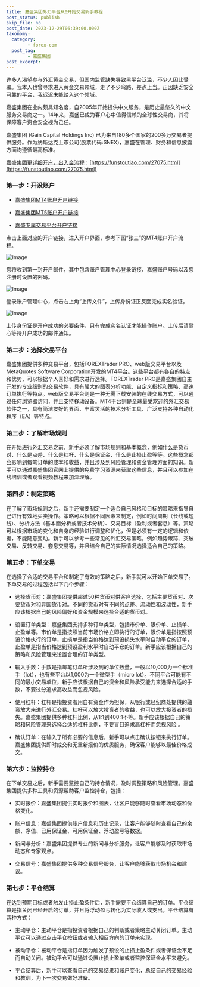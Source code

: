 ```yaml
---
title: 嘉盛集团外汇平台从0开始交易新手教程
post_status: publish
skip_file: no
post_date: 2023-12-29T06:39:00.000Z
taxonomy:
  category:
        - forex-com
  post_tag:
        - 嘉盛集团
post_excerpt: 
---
```

许多人渴望参与外汇黄金交易，但国内监管缺失导致黑平台泛滥，不少人因此受骗。我本人也曾寻求进入黄金交易领域，走了不少弯路，差点上当。正因缺乏安全可靠的平台，我迟迟未能踏入这个领域。

嘉盛集团在业内颇具知名度，自2005年开始提供中文服务，是历史最悠久的中文服务交易商之一。14年来，嘉盛已成为客户心中值得信赖的全球性交易商，其将保障客户资金安全视为己任。

嘉盛集团 (Gain Capital Holdings Inc) 已为来自180多个国家的200多万交易者提供服务。作为纳斯达克上市公司(股票代码:SNEX)，嘉盛在管理、财务和信息披露方面均遵循最高标准。

[嘉盛集团更详细开户，出入金流程](https://funstoutiao.com/27075.html)：[https://funstoutiao.com/27075.html](https://funstoutiao.com/27075.html)

### 第一步：开设账户

* [嘉盛集团MT4账户开户链接](https://s.ssgg.net/jsmt4)

* [嘉盛集团MT5账户开户链接](https://s.ssgg.net/jsmt5)

* [嘉盛专属交易平台开户链接](https://s.ssgg.net/js)

点击上面对应的开户链接，进入开户界面，参考下图“张三”的MT4账户开户流程。

![Image](https://prod-files-secure.s3.us-west-2.amazonaws.com/39ed1227-6d7d-4570-be36-9ccd4a2c4241/7a167aea-686b-400d-af59-4e18eb607a40/640.png?X-Amz-Algorithm=AWS4-HMAC-SHA256&X-Amz-Content-Sha256=UNSIGNED-PAYLOAD&X-Amz-Credential=ASIAZI2LB466X6VIUU2M%2F20250912%2Fus-west-2%2Fs3%2Faws4_request&X-Amz-Date=20250912T101313Z&X-Amz-Expires=3600&X-Amz-Security-Token=IQoJb3JpZ2luX2VjELH%2F%2F%2F%2F%2F%2F%2F%2F%2F%2FwEaCXVzLXdlc3QtMiJHMEUCIBsKBYsqNamMMg%2FDhF24qWUzyWOh6LM9NyH4tIgNALTnAiEA2gikueAKaDSu5mvUAP2%2Fbil1zueUBbpTXVa4nIEaQboq%2FwMIKhAAGgw2Mzc0MjMxODM4MDUiDAsCv2Gsm%2Fkn%2FUQLqCrcA3xCtkNzaABudCoeti0idTfKaFUOevJHG8rx7p0ohZABkCHXujbF1GuMh8kzNkc6%2Bx5Ap5ya1UllLJDhhoZaQVU649CnhnsCOnCsINZuO8v1oM%2BVHI6%2BcYuSgLJqfKk3RpC7P86taXgGYCtHyYGeyw9jtHlQlQIIfdq57dgkfZQTE0nAX0ScPFtqf41qZaCnyxEar6VUeKU8NghtLjxff%2B0JhOJQJ%2FGKCym7i%2B7CHdfuCxI8ftmsKLMHDHzJ8KeaRFCf0VV7biX%2F4BzMZp%2FCxciXwbf1mn7zD7k3rGu8ZXXI8%2F4e5I%2Bo3c47Gqgy35Yti%2BfLVBFQedmysfQqGI30KsPZKJ5WbyKgE6qfCmEz4Pa2NZs3gv%2FKhBxDZhammem2%2BdSHBVktFSZ3CVRLsdPNwE8R2aZFnXnxyhUFJDUCkm5RNS816NJrPSGXuDOZbtgn0BtgwKd7q3KHs5MiRSScyc9LfIYtypk2mILXxN9zLT78d9AMdjvufCHeArNXS88AYurcOOkLQpPQxDBbzqCThm09HwjMsENA8uqG68UHtHn9G2Pf1zmNVMKfDsDPm3gMpmN%2FZVHU7rBi5ObgG1ufQlgtR%2B%2B2a6No4qhyM5ErI3Owud9aDii%2BSvqmOmwZMP%2FGj8YGOqUBm9Vo%2FFGwyjL9GqZ4mFE0dizjVM9HGYhXpIvw6NkFrVfAe73zgY00W8RZqqtJxI21qbjYPQHUp1ZuY%2BKyfjVeaJYVn9ZkSHx5t1Vj90sxWMkCq%2BSyhN4Io4fBjBzblcatMAxL2K6F7ScTJREFAuosQacB3b0d5uas%2FwRZHSCG0LHv%2FVdu0kg2x43y%2FhY86cniz%2F1KhkCIZVMGb7YiwgDNCB%2FaZXss&X-Amz-Signature=d706f177598daa72963639eeddc8126679a7558d0072368e3d1d5ddbc365b11f&X-Amz-SignedHeaders=host&x-amz-checksum-mode=ENABLED&x-id=GetObject)

您将收到第一封开户邮件，其中包含账户管理中心登录链接、嘉盛账户号码以及您注册时设置的密码。

![Image](https://prod-files-secure.s3.us-west-2.amazonaws.com/39ed1227-6d7d-4570-be36-9ccd4a2c4241/eaa1c6b3-2877-4284-a0e1-530e222c27fb/image.png?X-Amz-Algorithm=AWS4-HMAC-SHA256&X-Amz-Content-Sha256=UNSIGNED-PAYLOAD&X-Amz-Credential=ASIAZI2LB466X6VIUU2M%2F20250912%2Fus-west-2%2Fs3%2Faws4_request&X-Amz-Date=20250912T101313Z&X-Amz-Expires=3600&X-Amz-Security-Token=IQoJb3JpZ2luX2VjELH%2F%2F%2F%2F%2F%2F%2F%2F%2F%2FwEaCXVzLXdlc3QtMiJHMEUCIBsKBYsqNamMMg%2FDhF24qWUzyWOh6LM9NyH4tIgNALTnAiEA2gikueAKaDSu5mvUAP2%2Fbil1zueUBbpTXVa4nIEaQboq%2FwMIKhAAGgw2Mzc0MjMxODM4MDUiDAsCv2Gsm%2Fkn%2FUQLqCrcA3xCtkNzaABudCoeti0idTfKaFUOevJHG8rx7p0ohZABkCHXujbF1GuMh8kzNkc6%2Bx5Ap5ya1UllLJDhhoZaQVU649CnhnsCOnCsINZuO8v1oM%2BVHI6%2BcYuSgLJqfKk3RpC7P86taXgGYCtHyYGeyw9jtHlQlQIIfdq57dgkfZQTE0nAX0ScPFtqf41qZaCnyxEar6VUeKU8NghtLjxff%2B0JhOJQJ%2FGKCym7i%2B7CHdfuCxI8ftmsKLMHDHzJ8KeaRFCf0VV7biX%2F4BzMZp%2FCxciXwbf1mn7zD7k3rGu8ZXXI8%2F4e5I%2Bo3c47Gqgy35Yti%2BfLVBFQedmysfQqGI30KsPZKJ5WbyKgE6qfCmEz4Pa2NZs3gv%2FKhBxDZhammem2%2BdSHBVktFSZ3CVRLsdPNwE8R2aZFnXnxyhUFJDUCkm5RNS816NJrPSGXuDOZbtgn0BtgwKd7q3KHs5MiRSScyc9LfIYtypk2mILXxN9zLT78d9AMdjvufCHeArNXS88AYurcOOkLQpPQxDBbzqCThm09HwjMsENA8uqG68UHtHn9G2Pf1zmNVMKfDsDPm3gMpmN%2FZVHU7rBi5ObgG1ufQlgtR%2B%2B2a6No4qhyM5ErI3Owud9aDii%2BSvqmOmwZMP%2FGj8YGOqUBm9Vo%2FFGwyjL9GqZ4mFE0dizjVM9HGYhXpIvw6NkFrVfAe73zgY00W8RZqqtJxI21qbjYPQHUp1ZuY%2BKyfjVeaJYVn9ZkSHx5t1Vj90sxWMkCq%2BSyhN4Io4fBjBzblcatMAxL2K6F7ScTJREFAuosQacB3b0d5uas%2FwRZHSCG0LHv%2FVdu0kg2x43y%2FhY86cniz%2F1KhkCIZVMGb7YiwgDNCB%2FaZXss&X-Amz-Signature=802f311aea7aec1dda1a8bfabb3fd688a8704f0ca93d93c8d5c2e7b6afc167b3&X-Amz-SignedHeaders=host&x-amz-checksum-mode=ENABLED&x-id=GetObject)

登录账户管理中心，点击右上角“上传文件”，上传身份证正反面完成实名验证。

![Image](https://prod-files-secure.s3.us-west-2.amazonaws.com/39ed1227-6d7d-4570-be36-9ccd4a2c4241/54090639-09fc-46b4-a135-e0289f707147/image.png?X-Amz-Algorithm=AWS4-HMAC-SHA256&X-Amz-Content-Sha256=UNSIGNED-PAYLOAD&X-Amz-Credential=ASIAZI2LB466X6VIUU2M%2F20250912%2Fus-west-2%2Fs3%2Faws4_request&X-Amz-Date=20250912T101313Z&X-Amz-Expires=3600&X-Amz-Security-Token=IQoJb3JpZ2luX2VjELH%2F%2F%2F%2F%2F%2F%2F%2F%2F%2FwEaCXVzLXdlc3QtMiJHMEUCIBsKBYsqNamMMg%2FDhF24qWUzyWOh6LM9NyH4tIgNALTnAiEA2gikueAKaDSu5mvUAP2%2Fbil1zueUBbpTXVa4nIEaQboq%2FwMIKhAAGgw2Mzc0MjMxODM4MDUiDAsCv2Gsm%2Fkn%2FUQLqCrcA3xCtkNzaABudCoeti0idTfKaFUOevJHG8rx7p0ohZABkCHXujbF1GuMh8kzNkc6%2Bx5Ap5ya1UllLJDhhoZaQVU649CnhnsCOnCsINZuO8v1oM%2BVHI6%2BcYuSgLJqfKk3RpC7P86taXgGYCtHyYGeyw9jtHlQlQIIfdq57dgkfZQTE0nAX0ScPFtqf41qZaCnyxEar6VUeKU8NghtLjxff%2B0JhOJQJ%2FGKCym7i%2B7CHdfuCxI8ftmsKLMHDHzJ8KeaRFCf0VV7biX%2F4BzMZp%2FCxciXwbf1mn7zD7k3rGu8ZXXI8%2F4e5I%2Bo3c47Gqgy35Yti%2BfLVBFQedmysfQqGI30KsPZKJ5WbyKgE6qfCmEz4Pa2NZs3gv%2FKhBxDZhammem2%2BdSHBVktFSZ3CVRLsdPNwE8R2aZFnXnxyhUFJDUCkm5RNS816NJrPSGXuDOZbtgn0BtgwKd7q3KHs5MiRSScyc9LfIYtypk2mILXxN9zLT78d9AMdjvufCHeArNXS88AYurcOOkLQpPQxDBbzqCThm09HwjMsENA8uqG68UHtHn9G2Pf1zmNVMKfDsDPm3gMpmN%2FZVHU7rBi5ObgG1ufQlgtR%2B%2B2a6No4qhyM5ErI3Owud9aDii%2BSvqmOmwZMP%2FGj8YGOqUBm9Vo%2FFGwyjL9GqZ4mFE0dizjVM9HGYhXpIvw6NkFrVfAe73zgY00W8RZqqtJxI21qbjYPQHUp1ZuY%2BKyfjVeaJYVn9ZkSHx5t1Vj90sxWMkCq%2BSyhN4Io4fBjBzblcatMAxL2K6F7ScTJREFAuosQacB3b0d5uas%2FwRZHSCG0LHv%2FVdu0kg2x43y%2FhY86cniz%2F1KhkCIZVMGb7YiwgDNCB%2FaZXss&X-Amz-Signature=ddd43e1b6e0ddbe7aff788e4f6a2a6feba5955ce08b0962fa89b99a8adcdddc5&X-Amz-SignedHeaders=host&x-amz-checksum-mode=ENABLED&x-id=GetObject)

上传身份证是开户成功的必要条件，只有完成实名认证才能操作账户。上传后请耐心等待开户成功的邮件通知。

### 第二步：选择交易平台

嘉盛集团提供多种交易平台，包括FOREXTrader PRO、web版交易平台以及MetaQuotes Software Corporation开发的MT4平台。这些平台都有各自的特点和优势，可以根据个人喜好和需求进行选择。FOREXTrader PRO是嘉盛集团自主开发的专业级别的交易软件，具有强大的图表分析功能、自定义指标和策略、高速订单执行等特点。web版交易平台则是一种无需下载安装的在线交易方式，可以通过任何浏览器访问，并且支持移动设备。MT4平台则是全球最受欢迎的外汇交易软件之一，具有简洁友好的界面、丰富灵活的技术分析工具、广泛支持各种自动化程序（EA）等特点。

### 第三步：了解市场规则

在开始进行外汇交易之前，新手必须了解市场规则和基本概念，例如什么是货币对、什么是点差、什么是杠杆、什么是保证金、什么是止损止盈等等。这些概念都会影响到每笔订单的成本和收益，并且涉及到风险管理和资金管理方面的知识。新手可以通过嘉盛集团官网上提供的免费学习资源来获取这些信息，并且可以参加在线培训或者观看视频教程来加深理解。

### 第四步：制定策略

在了解了市场规则之后，新手还需要制定一个适合自己风格和目标的策略来指导自己进行有效地买卖操作。策略可以根据不同因素来制定，例如时间周期（长线或短线）、分析方法（基本面分析或者技术分析）、交易目标（盈利或者套息）等。策略可以根据市场的变化和自身的经验进行调整和优化，但是必须有一定的逻辑和依据，不能随意变动。新手可以参考一些常见的外汇交易策略，例如趋势跟踪、突破交易、反转交易、套息交易等，并且结合自己的实际情况选择适合自己的策略。

### 第五步：下单交易

在选择了合适的交易平台和制定了有效的策略之后，新手就可以开始下单交易了。下单交易的过程包括以下几个步骤：

* 选择货币对：嘉盛集团提供超过50种货币对供客户选择，包括主要货币对、次要货币对和异国货币对。不同的货币对有不同的点差、流动性和波动性，新手应该根据自己的风险偏好和资金规模来选择合适的货币对。

* 设置订单类型：嘉盛集团支持多种订单类型，包括市价单、限价单、止损单、止盈单等。市价单是指按照当前市场价格立即执行的订单，限价单是指按照预设价格执行的订单，止损单是指当价格达到预设损失水平时自动平仓的订单，止盈单是指当价格达到预设盈利水平时自动平仓的订单。新手应该根据自己的策略和风险管理来设置合理的订单类型。

* 输入手数：手数是指每笔订单所涉及到的单位数量，一般以10,000为一个标准手（lot），也有些平台以1,000为一个微型手（micro lot）。不同平台可能有不同的最小交易单位，新手应该根据自己的资金和风险承受能力来选择合适的手数，不要过分追求高收益而忽视风险。

* 使用杠杆：杠杆是指投资者用自有资金作为担保，从银行或经纪商处提供的融资放大来进行外汇交易。杠杆可以放大投资者的收益，也可以放大投资者的损失。嘉盛集团提供多种杠杆比例，从1:1到400:1不等。新手应该根据自己的策略和风险管理来选择合适的杠杆比例，不要盲目追求高杠杆而忽视风险 。

* 确认订单：在输入了所有必要的信息后，新手可以点击确认按钮来执行订单。嘉盛集团提供即时成交和无重新报价的优质服务，确保客户能够以最佳价格成交。

### 第六步：监控持仓

在下单交易之后，新手需要监控自己的持仓情况，及时调整策略和风险管理。嘉盛集团提供多种工具和资源帮助客户监控持仓，包括：

* 实时报价：嘉盛集团提供实时报价和图表，让客户能够随时查看市场动态和价格变化。

* 账户信息：嘉盛集团提供账户信息和历史记录，让客户能够随时查看自己的余额、净值、已用保证金、可用保证金、浮动盈亏等数据。

* 新闻与分析：嘉盛集团提供专业的新闻与分析服务，让客户能够及时获取市场动态和专家观点。

* 交易信号：嘉盛集团提供多种交易信号服务，让客户能够获取市场机会和建议。

### 第七步：平仓结算

在达到预期目标或者触发止损止盈条件后，新手需要平仓结算自己的订单。平仓结算是指关闭已经开启的订单，并且将浮动盈亏转化为实际收入或支出。平仓结算有两种方式：

* 主动平仓：主动平仓是指投资者根据自己的判断或者策略主动关闭订单。主动平仓可以通过点击平仓按钮或者输入相反方向的订单来实现。

* 被动平仓：被动平仓是指订单因为触发了预设的止损止盈条件或者保证金不足而自动关闭。被动平仓可以通过设置止损止盈单或者监控保证金水平来避免。

* 平仓结算后，新手可以查看自己的交易结果和账户变化，总结自己的交易经验和教训，为下一次交易做好准备。